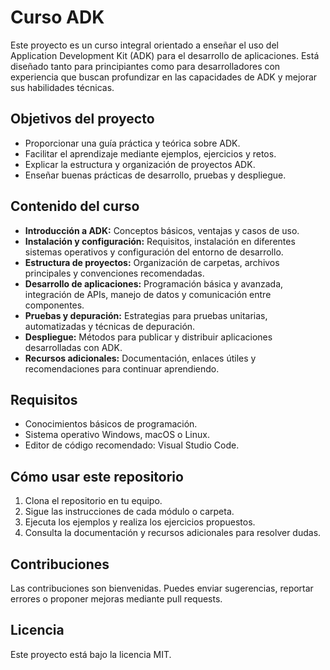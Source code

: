 # Curso ADK

Este proyecto es un curso integral orientado a enseñar el uso del Application Development Kit (ADK) para el desarrollo de aplicaciones. Está diseñado tanto para principiantes como para desarrolladores con experiencia que buscan profundizar en las capacidades de ADK y mejorar sus habilidades técnicas.

## Objetivos del proyecto

- Proporcionar una guía práctica y teórica sobre ADK.
- Facilitar el aprendizaje mediante ejemplos, ejercicios y retos.
- Explicar la estructura y organización de proyectos ADK.
- Enseñar buenas prácticas de desarrollo, pruebas y despliegue.

## Contenido del curso

- **Introducción a ADK:** Conceptos básicos, ventajas y casos de uso.
- **Instalación y configuración:** Requisitos, instalación en diferentes sistemas operativos y configuración del entorno de desarrollo.
- **Estructura de proyectos:** Organización de carpetas, archivos principales y convenciones recomendadas.
- **Desarrollo de aplicaciones:** Programación básica y avanzada, integración de APIs, manejo de datos y comunicación entre componentes.
- **Pruebas y depuración:** Estrategias para pruebas unitarias, automatizadas y técnicas de depuración.
- **Despliegue:** Métodos para publicar y distribuir aplicaciones desarrolladas con ADK.
- **Recursos adicionales:** Documentación, enlaces útiles y recomendaciones para continuar aprendiendo.

## Requisitos

- Conocimientos básicos de programación.
- Sistema operativo Windows, macOS o Linux.
- Editor de código recomendado: Visual Studio Code.

## Cómo usar este repositorio

1. Clona el repositorio en tu equipo.
2. Sigue las instrucciones de cada módulo o carpeta.
3. Ejecuta los ejemplos y realiza los ejercicios propuestos.
4. Consulta la documentación y recursos adicionales para resolver dudas.

## Contribuciones

Las contribuciones son bienvenidas. Puedes enviar sugerencias, reportar errores o proponer mejoras mediante pull requests.

## Licencia

Este proyecto está bajo la licencia MIT.
